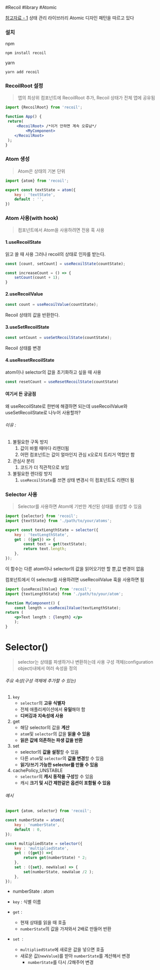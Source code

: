 #Recoil #library #Atomic 

[참고자료 - 1](https://velog.io/@zooyaho/Recoil%EC%9D%84-%EC%82%AC%EC%9A%A9%ED%95%98%EC%97%AC-%EC%83%81%ED%83%9C%EA%B4%80%EB%A6%AC-%ED%95%98%EA%B8%B0)
상태 관리 라이브러리
Atomic 디자인 패턴을 따르고 있다

### 설치

npm
```cmd
npm install recoil
```

yarn
```
yarn add recoil
```

### RecoilRoot 설정

>앱의 최상위 컴포넌트에 RecoilRoot 추가,
>Recoil 상태가 전체 앱에 공유됨

```jsx
import {RecoilRoot} from 'recoil';

function App() {
 return(
	 <RecoilRoot> /*이거 안하면 계속 오류남*/
		 <MyComponent>
	</RecoilRoot>
 );
}
```

### Atom 생성
>Atom은 상태의 기본 단위

```jsx
import {atom} from 'recoil';

export const textState = atom({
	key : 'textState',
	default : '',
})
```
### Atom 사용(with hook)
>컴포넌트에서 Atom을 사용하려면 전용 훅 사용

#### 1.useRecoilState
읽고 쓸 때 사용
그러나 recoil의 상태로 인자를 받는다.

```jsx
const [count, setCount] = useRecoilState(countState);

const increaseCount = () => {
	setCount(count + 1);
}
```

#### 2.useRecoilValue
```jsx
const count = useRecoilValue(countState);
```
Recoil 상태의 값을 반환한다.

#### 3.useSetRecoilState
```jsx
const setCount = useSetRecoilState(countState);
```
Recoil 상태를 변경
#### 4.useResetRecoilState

atom이나 selector의 값을 초기화하고 싶을 때 사용

```jsx
const resetCount = useResetRecoilState(countState)

```


#### 여기서 든 궁굼점

왜 useRecoilState로 한번에 해결하면 되는데 
useRecoilValue와 useSetRecoilState로 나누어 사용할까?

###### 이유 : 
1. 불필요한 구독 방지
	1. 값이 바뀔 때마다 리렌더됨
	2. 어떤 컴포넌트는 값이 얼마인지 관심 x오로지 트리거 역할만 함
2. 관심사 분리
	1. 코드가 더 직관적으로 보임
3. 불필요한 렌더링 방지
	1. `useRecoilState`를 쓰면 상태 변경시 이 컴포넌트도 리렌더 됨
### Selector 사용
> Selector를 사용하면 Atom에 기반한 계산된 상태를 생성할 수 있음

```jsx
import {selector} from 'recoil';
import {textState} from './path/to/your/atoms';

export const textLengthState = selector({
	key : 'textLengthState',
	get : ({get}) => {
		const text = get(textState);
		return text.length;
	},
});
```

이 함수는 다른 atom이나 selector의 값을 읽어오기만 할 뿐,값 변경이 없음

컴포넌트에서 이 selector를 사용하려면 useRecoilValue 훅을 사용하면 됨

```jsx
import {useRecoilValue} from 'recoil';
import {textLengthState} from './path/to/your/atom';

function MyComponent() {
	const length = useRecoilValue(textLengthState);
return (
	<p>Text length : {length} </p>
	);
}
```





# Selector()
>selector는 상태를 파생하거나 변환하는데 사용
>구성 객체(configuration object)내에서 여러 속성을 정의

###### 주요 속성(구성 객체에 추가할 수 있는)
1. `key` 
	- `selector`의 **고유 식별자**
	- 전체 애플리케이션에서 **유일**해야 함
	- **디버깅과 지속성에 사용**
2. get
	- 해당 selector의 값을 **계산**
	- `atom`및 `selector`의 값을 **읽을 수 있음**
	- **읽은 값에 의존하는 파생 값을 반환**
3. set
	- selector의 **값을 설정**할 수 있음
	- 다른 `atom`및 `selector`의 **값을 변경**할 수 있음
	- **읽기/쓰기 가능한 selector를 만들 수 있음**
4. cachePolicy_UNSTABLE
	- `selector`의 **캐시 동작을 구성**할 수 있음
	- 캐시 **크기 및 시간 제한같은 옵션이 포함될 수 있음**

###### 예시
```jsx
import {atom, selector} from 'recoil';

const numberState = atom({
	key : 'numberState',
	default : 0,
});

const multipliedState = selector({
	key : 'multipliedState',
	get : ({get}) =>{
		return get(numberState) * 2;
	},
	set : ({set}, newValue) => {
		set(numberState, newValue /2 );
	},
});
```

- numberState : atom

- `key` : 식별 이름

- `get` :
	- 현재 상태를 읽을 때 호출
	- `numberState`의 값을 가져와서 2배로 만들어 반환

- `set `:
	- `multipliedState`에 새로운 값을 넣으면 호출
	- 새로운 값(`newValue`)를 받아 `numberState`를 계산해서 변경
		- `numberState`를 다시 /2해주어 변경

